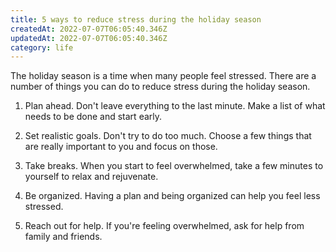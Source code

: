 ```yaml
---
title: 5 ways to reduce stress during the holiday season
createdAt: 2022-07-07T06:05:40.346Z
updatedAt: 2022-07-07T06:05:40.346Z
category: life
---
```


The holiday season is a time when many people feel stressed. There are a number of things you can do to reduce stress during the holiday season.

1. Plan ahead. Don't leave everything to the last minute. Make a list of what needs to be done and start early.

2. Set realistic goals. Don't try to do too much. Choose a few things that are really important to you and focus on those.

3. Take breaks. When you start to feel overwhelmed, take a few minutes to yourself to relax and rejuvenate.

4. Be organized. Having a plan and being organized can help you feel less stressed.

5. Reach out for help. If you're feeling overwhelmed, ask for help from family and friends.
